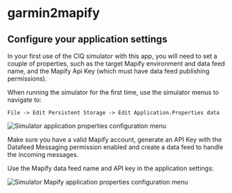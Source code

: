# garmin2mapify

## Configure your application settings

In your first use of the CIQ simulator with this app, you will need to set a couple of properties, such as the target Mapify environment and data feed name, and the Mapify Api Key (which must have data feed publishing permissions). 

When running the simulator for the first time, use the simulator menus to navigate to:

```File -> Edit Persistent Storage -> Edit Application.Properties data```

![Simulator application properties configuration menu](./img/simulator-application-properties.png)

Make sure you have a valid Mapify account, generate an API Key with the Datafeed Messaging permission enabled and create a data feed to handle the incoming messages.

Use the Mapify data feed name and API key in the application settings:

![Simulator Mapify application properties configuration menu](./img/simulator-application-properties-mapify.png)